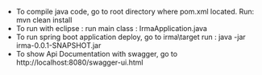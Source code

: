 -	To compile java code, go to root directory where pom.xml located. Run: mvn clean install-	To run with eclipse : run main class : IrmaApplication.java-	To run spring boot application deploy, go to irma\target run : java -jar irma-0.0.1-SNAPSHOT.jar-	To show Api Documentation with swagger, go to http://localhost:8080/swagger-ui.html